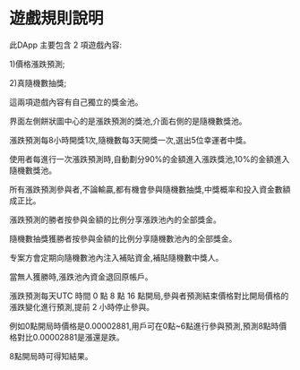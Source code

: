 # 遊戲規則說明

此DApp 主要包含 2 項遊戲內容:

1)價格漲跌預測;

2)真隨機數抽獎;

這兩項遊戲內容有自己獨立的獎金池。

界面左側餅狀圖中心的是漲跌預測的獎池,介面右側的是隨機數獎池。

漲跌預測每8小時開獎1次,隨機數每3天開獎一次,選出5位幸運者中獎。 

使用者每進行一次漲跌預測時,自動劃分90%的金額進入漲跌獎池,10%的金額進入隨機數獎池。 

所有漲跌預測參與者,不論輸贏,都有機會參與隨機數抽獎,中獎概率和投入資金數額成正比。

漲跌預測的勝者按參與金額的比例分享漲跌池內的全部獎金。

隨機數抽獎獲勝者按參與金額的比例分享隨機數池內的全部獎金。

专案方會定期向隨機數池內注入補貼資金,補貼隨機數中獎人。

當無人獲勝時,漲跌池內資金退回原帳戶。

漲跌預測每天UTC 時間 0 點 8 點 16 點開局,參與者預測結束價格對比開局價格的漲跌變化進行預測,提前 2 小時停止參與。 

例如0點開局時價格是0.00002881,用戶可在0點~6點進行參與預測,預測8點時價格對比0.00002881是漲還是跌。 

8點開局時可得知結果。
